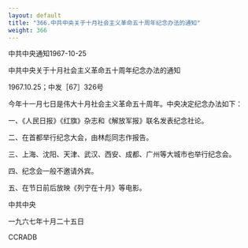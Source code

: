 ```yaml
---
layout: default
title: "366.中共中央关于十月社会主义革命五十周年纪念办法的通知"
weight: 366
---
```


中共中央通知1967-10-25

中共中央关于十月社会主义革命五十周年纪念办法的通知

1967.10.25；中发［67］326号

今年十一月七日是伟大十月社会主义革命五十周年。中央决定纪念办法如下：

一、《人民日报》《红旗》杂志和《解放军报》联名发表纪念社论。

二、在首都举行纪念大会，由林彪同志作报告。

三、上海、沈阳、天津、武汉、西安、成都、广州等大城市也举行纪念会。

四、纪念会一般不邀请外宾。

五、在节日前后放映《列宁在十月》等电影。

中共中央

一九六七年十月二十五日

CCRADB

